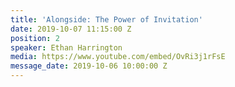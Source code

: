 ```yaml
---
title: 'Alongside: The Power of Invitation'
date: 2019-10-07 11:15:00 Z
position: 2
speaker: Ethan Harrington
media: https://www.youtube.com/embed/OvRi3j1rFsE
message_date: 2019-10-06 10:00:00 Z
---
```


